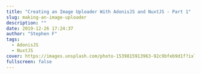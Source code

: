 ```yaml
---
title: "Creating an Image Uploader With AdonisJS and NuxtJS - Part 1"
slug: making-an-image-uploader
description: ""
date: 2019-12-26 17:24:37
author: "Stephen F"
tags: 
  - AdonisJS
  - NuxtJS
cover: https://images.unsplash.com/photo-1539815913963-92c9bfeb9d1f?ixlib=rb-1.2.1&ixid=eyJhcHBfaWQiOjEyMDd9&auto=format&fit=crop&w=1920&h=900&crop=bottom&q=80
fullscreen: false
---
```

